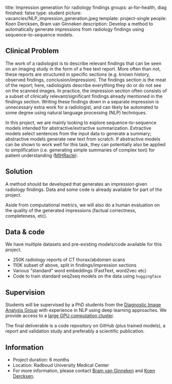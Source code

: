title: Impression generation for radiology findings
groups: ai-for-health, diag
finished: false
type: student
picture: vacancies/NLP_impression_generation.jpeg
template: project-single
people: Koen Dercksen, Bram van Ginneken
description: Develop a method to automatically generate impressions from radiology findings using sequence-to-sequence models.

## Clinical Problem
The work of a radiologist is to describe relevant findings that can be seen on
an imaging study in the form of a free text report. More often than not, these
reports are structured in specific sections (e.g. known history, observed
findings, conclusion/impression). The findings section is the meat of the
report; here, radiologists describe everything they do or do not see on the
scanned images.  In practice, the impression section often consists of a subset
of clinically relevant/significant findings already mentioned in the findings
section. Writing these findings down in a separate impression is unnecessary
extra work for a radiologist, and can likely be automated to some degree using
natural language processing (NLP) techniques.

In this project, we are mainly looking to explore sequence-to-sequence models
intended for abstractive/extractive summarization. Extractive models select
sentences from the input data to generate a summary; abstractive models
generate new text from scratch. If abstractive models can be shown to work well
for this task, they can potentially also be applied to simplification (i.e.
generating simple summaries of complex text) for patient understanding
([MIHRacle](https://www.diagnijmegen.nl/projects/mihracle/)).

## Solution
A method should be developed that generates an impression given radiology
findings.  Data and some code is already available for part of the project.

Aside from computational metrics, we will also do a human evaluation on the
quality of the generated impressions (factual correctness, completeness, etc).

## Data & code
We have multiple datasets and pre-existing models/code available for this project.
- 250K radiology reports of CT thorax/abdomen scans
- 110K subset of above, split in findings/impression sections
- Various "standard" word embeddings (FastText, word2vec etc)
- Code to train standard seq2seq models on the data using `huggingface`

## Supervision
Students will be supervised by a PhD students from the [Diagnostic Image
Analysis Group](https://www.diagnijmegen.nl/) with experience in NLP using deep
learning approaches. We provide access to a [large GPU computation
cluster](https://rtc.diagnijmegen.nl/software/sol/).

The final deliverable is a code repository on GitHub (plus trained models), a
report and validation study and preferably a scientific publication.

## Information
- Project duration: 6 months
- Location: Radboud University Medical Center
- For more information, please contact [Bram van
  Ginneken](mailto:bram.vanginneken@radboudumc.nl) and [Koen
  Dercksen](mailto:koen.dercksen@radboudumc.nl).
